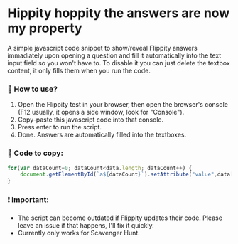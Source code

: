 # Hippity hoppity the answers are now my property
A simple javascript code snippet to show/reveal Flippity answers immadiately upon opening a question and fill it automatically into the text input field so you won't have to. To disable it you can just delete the textbox content, it only fills them when you run the code.
### 🔮 How to use?
1. Open the Flippity test in your browser, then open the browser's console (F12 usually, it opens a side window, look for "Console").
2. Copy-paste this javascript code into that console.
3. Press enter to run the script.
4. Done. Answers are automatically filled into the textboxes.
### 🔣 Code to copy:
```js
for(var dataCount=0; dataCount<data.length; dataCount++) {
    document.getElementById(`a${dataCount}`).setAttribute("value",data[dataCount][2]);
}
```
### ❗ Important:
 - The script can become outdated if Flippity updates their code. Please leave an issue if that happens, I'll fix it quickly.
 - Currently only works for Scavenger Hunt.
